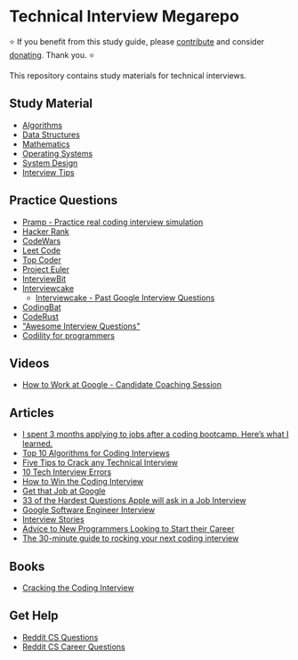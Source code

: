 # Technical Interview Megarepo
:star: If you benefit from this study guide, please [contribute](https://github.com/jdsutton/Technical-Interview-Megarepo/blob/master/CONTRIBUTING.md) and consider [donating](https://github.com/jdsutton/Technical-Interview-Megarepo/blob/master/DONATE.md). Thank you. :star:

This repository contains study materials for technical interviews.

## Study Material
* [Algorithms](https://github.com/jdsutton/Technical-Interview-Megarepo/tree/master/Algorithms)
* [Data Structures](https://github.com/jdsutton/Technical-Interview-Megarepo/tree/master/Data%20Structures)
* [Mathematics](https://github.com/jdsutton/Technical-Interview-Megarepo/tree/master/Mathematics)
* [Operating Systems](https://github.com/jdsutton/Technical-Interview-Megarepo/tree/master/Operating%20Systems)
* [System Design](https://github.com/jdsutton/Technical-Interview-Megarepo/tree/master/System%20Design)
* [Interview Tips](https://github.com/jdsutton/Technical-Interview-Megarepo/tree/master/Advice)

## Practice Questions
* [Pramp - Practice real coding interview simulation](https://www.pramp.com/ref/gt6)
* [Hacker Rank](https://www.hackerrank.com/)
* [CodeWars](http://www.codewars.com/)
* [Leet Code](https://leetcode.com/)
* [Top Coder](https://www.topcoder.com/my-dashboard/)
* [Project Euler](https://projecteuler.net/)
* [InterviewBit](https://www.interviewbit.com/)
* [Interviewcake](https://www.interviewcake.com/)
  * [Interviewcake - Past Google Interview Questions](https://www.interviewcake.com/google-interview-questions)
* [CodingBat](http://codingbat.com/java)
* [CodeRust](https://www.educative.io/collection/5642554087309312/5679846214598656)
* ["Awesome Interview Questions"](https://github.com/MaximAbramchuck/awesome-interview-questions)
* [Codility for programmers](https://codility.com/programmers/)

## Videos
* [How to Work at Google - Candidate Coaching Session](https://www.youtube.com/watch?v=oWbUtlUhwa8&feature=youtu.be)

## Articles
* [I spent 3 months applying to jobs after a coding bootcamp. Here’s what I learned.](https://medium.freecodecamp.com/5-key-learnings-from-the-post-bootcamp-job-search-9a07468d2331#.gv33jktqq)
* [Top 10 Algorithms for Coding Interviews](http://www.programcreek.com/2012/11/top-10-algorithms-for-coding-interview/)
* [Five Tips to Crack any Technical Interview](https://www.linkedin.com/pulse/20140709101232-15993456-five-tips-to-crack-any-technical-interview)
* [10 Tech Interview Errors](http://www.monster.com/career-advice/article/ten-tech-it-interview-errors)
* [How to Win the Coding Interview](https://blog.devmastery.com/how-to-win-the-coding-interview-71ae7102d685#.86ew7cfex)
* [Get that Job at Google](http://steve-yegge.blogspot.com/2008/03/get-that-job-at-google.html)
* [33 of the Hardest Questions Apple will ask in a Job Interview](http://www.businessinsider.com/the-hardest-apple-interview-questions-2016-4)
* [Google Software Engineer Interview](https://www.glassdoor.com/Interview/Google-Software-Engineer-Interview-Questions-EI_IE9079.0,6_KO7,24.htm#InterviewReview_1369302)
* [Interview Stories](http://intearview.com/)
* [Advice to New Programmers Looking to Start their Career](http://blog.tplus1.com/blog/2016/05/28/my-advice-to-new-programmers-looking-to-start-their-career/)
* [The 30-minute guide to rocking your next coding interview
](https://medium.freecodecamp.org/coding-interviews-for-dummies-5e048933b82b)

## Books
* [Cracking the Coding Interview](http://www.amazon.com/gp/product/098478280X/ref=as_li_tl?ie=UTF8&camp=1789&creative=390957&creativeASIN=098478280X&linkCode=as2&tag=htcatu-20&linkId=B6WXIEKJHEBBWJ7B)


## Get Help
* [Reddit CS Questions](https://www.reddit.com/r/CS_Questions)
* [Reddit CS Career Questions](https://www.reddit.com/r/cscareerquestions)
